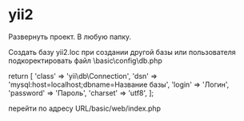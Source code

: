 # yii2
Развернуть проект. В любую папку.

Создать базу yii2.loc
при создании другой  базы или пользователя подкоректировать файл \basic\config\db.php

return [
    'class' => 'yii\db\Connection',
    'dsn' => 'mysql:host=localhost;dbname=Название базы',
    'login' => 'Логин',
    'password' => 'Пароль',
    'charset' => 'utf8',
];


перейти по адресу URL/basic/web/index.php

